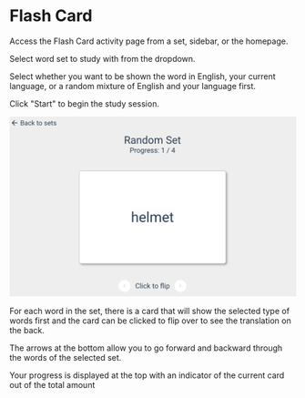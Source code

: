 # Flash Card

Access the Flash Card activity page from a set, sidebar, or the homepage.

<!-- TODO: Get a screen shot from the landing page -->

Select word set to study with from the dropdown.

Select whether you want to be shown the word in English, your current language, or a random mixture of English and your language first.

Click "Start" to begin the study session.

![Flash Cards](./images/flash_cards.png)

For each word in the set, there is a card that will show the selected type of words first and the card can be clicked to flip over to see the translation on the back.

The arrows at the bottom allow you to go forward and backward through the words of the selected set.

Your progress is displayed at the top with an indicator of the current card out of the total amount
